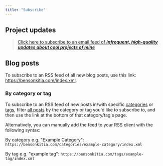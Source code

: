 ```yaml
---
title: "Subscribe"
---
```


## Project updates

>[Click here to subscribe to an email feed of ***infrequent, high-quality updates about cool projects of mine***](<https://helianth.co/subscribe?utm_source=bensonkitia.com/subscribe>)

## Blog posts

To subscribe to an RSS feed of all new blog posts, use this link: <https://bensonkitia.com/index.xml>.

### By category or tag

To subscribe to an RSS feed of new posts in/with specific [categories](/categories) or [tags](/tags), filter [all posts](/blog) by the category or tag you'd like to subscribe to, and then use the link at the bottom of that category/tag's page.

Alternatively, you can manually add the feed to your RSS client with the following syntax:

By category e.g. "Example Category": `https://bensonkitia.com/categories/example-category/index.xml`

By tag e.g. "example tag": `https://bensonkitia.com/tags/example-tag/index.xml`